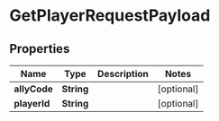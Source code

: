 

# GetPlayerRequestPayload


## Properties

| Name | Type | Description | Notes |
|------------ | ------------- | ------------- | -------------|
|**allyCode** | **String** |  |  [optional] |
|**playerId** | **String** |  |  [optional] |



